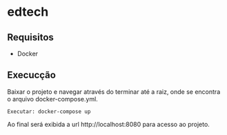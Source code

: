 # edtech

## Requisitos
* Docker

## Execucção

Baixar o projeto e navegar através do terminar até a raiz, onde se encontra o arquivo docker-compose.yml.

```
Executar: docker-compose up
```

Ao final será exibida a url http://localhost:8080 para acesso ao projeto.
